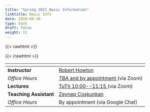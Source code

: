 ```yaml
---
title: "Spring 2021 Basic Information"
linktitle: Basic Info
date: 2020-08-30
type: book
draft: false
weight: 11
---
```


{{< rawhtml >}}
<style>
  a:active,
  a:focus,
  a:hover {
    color: #9b9b9b;
    /* color: #ffdbdc; */
  }
</style>
{{< /rawhtml >}}

| <span>                 |                                                                                                                                                                                                           |
|------------------------|-----------------------------------------------------------------------------------------------------------------------------------------------------------------------------------------------------------|
| **Instructor**         | [Robert Howton <i class="far fa-envelope"></i>](mailto:rhowton@ku.edu.tr)                                                                                                                                 |
| _Office Hours_         | [_TBA_ and by appointment <i class="fas fa-video"></i>](https://kocun.zoom.us/my/rhowton) (via Zoom)                                                                                                      |
| **Lectures**           | [TuTh 10:00--11:15 <i class="fas fa-video"></i>](https://ku.blackboard.com/webapps/blackboard/content/launchLink.jsp?course_id=_40607_1&tool_id=_2179_1&tool_type=TOOL&mode=cpview&mode=reset) (via Zoom) |
| **Teaching Assistant** | [Zeynep Coşkunkan <i class="far fa-envelope"></i>](mailto:hcoskunkan20@ku.edu.tr)                                                                                                                         |
| _Office Hours_         | By appointment (via Google Chat)                                                                                                                                                                          |

